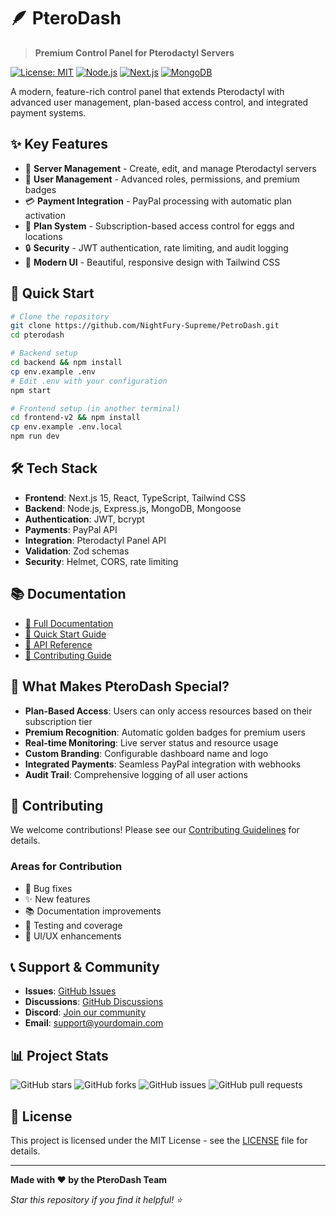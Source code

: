 # 🪶 PteroDash

> **Premium Control Panel for Pterodactyl Servers**

[![License: MIT](https://img.shields.io/badge/License-MIT-yellow.svg)](https://opensource.org/licenses/MIT)
[![Node.js](https://img.shields.io/badge/Node.js-18+-green.svg)](https://nodejs.org/)
[![Next.js](https://img.shields.io/badge/Next.js-15-black.svg)](https://nextjs.org/)
[![MongoDB](https://img.shields.io/badge/MongoDB-5+-green.svg)](https://www.mongodb.com/)

A modern, feature-rich control panel that extends Pterodactyl with advanced user management, plan-based access control, and integrated payment systems.

## ✨ Key Features

- 🚀 **Server Management** - Create, edit, and manage Pterodactyl servers
- 👥 **User Management** - Advanced roles, permissions, and premium badges
- 💳 **Payment Integration** - PayPal processing with automatic plan activation
- 🎯 **Plan System** - Subscription-based access control for eggs and locations
- 🔒 **Security** - JWT authentication, rate limiting, and audit logging
- 🎨 **Modern UI** - Beautiful, responsive design with Tailwind CSS

## 🚀 Quick Start

```bash
# Clone the repository
git clone https://github.com/NightFury-Supreme/PetroDash.git
cd pterodash

# Backend setup
cd backend && npm install
cp env.example .env
# Edit .env with your configuration
npm start

# Frontend setup (in another terminal)
cd frontend-v2 && npm install
cp env.example .env.local
npm run dev
```

## 🛠️ Tech Stack

- **Frontend**: Next.js 15, React, TypeScript, Tailwind CSS
- **Backend**: Node.js, Express.js, MongoDB, Mongoose
- **Authentication**: JWT, bcrypt
- **Payments**: PayPal API
- **Integration**: Pterodactyl Panel API
- **Validation**: Zod schemas
- **Security**: Helmet, CORS, rate limiting

## 📚 Documentation

- [📖 Full Documentation](https://github.com/NightFury-Supreme/PetroDash/wiki)
- [🚀 Quick Start Guide](https://github.com/NightFury-Supreme/PetroDash#quick-start)
- [🔌 API Reference](https://github.com/NightFury-Supreme/PetroDash#api-endpoints)
- [🤝 Contributing Guide](https://github.com/NightFury-Supreme/PetroDash/blob/main/CONTRIBUTING.md)

## 🌟 What Makes PteroDash Special?

- **Plan-Based Access**: Users can only access resources based on their subscription tier
- **Premium Recognition**: Automatic golden badges for premium users
- **Real-time Monitoring**: Live server status and resource usage
- **Custom Branding**: Configurable dashboard name and logo
- **Integrated Payments**: Seamless PayPal integration with webhooks
- **Audit Trail**: Comprehensive logging of all user actions

## 🤝 Contributing

We welcome contributions! Please see our [Contributing Guidelines](https://github.com/NightFury-Supreme/PetroDash/blob/main/CONTRIBUTING.md) for details.

### Areas for Contribution
- 🐛 Bug fixes
- ✨ New features
- 📚 Documentation improvements
- 🧪 Testing and coverage
- 🎨 UI/UX enhancements

## 📞 Support & Community

- **Issues**: [GitHub Issues](https://github.com/NightFury-Supreme/PetroDash/issues)
- **Discussions**: [GitHub Discussions](https://github.com/NightFury-Supreme/PetroDash/discussions)
- **Discord**: [Join our community](https://discord.gg/your-invite)
- **Email**: support@yourdomain.com

## 📊 Project Stats

![GitHub stars](https://img.shields.io/github/stars/yourusername/pterodash?style=social)
![GitHub forks](https://img.shields.io/github/forks/yourusername/pterodash?style=social)
![GitHub issues](https://img.shields.io/github/issues/yourusername/pterodash)
![GitHub pull requests](https://img.shields.io/github/issues-pr/yourusername/pterodash)

## 📝 License

This project is licensed under the MIT License - see the [LICENSE](https://github.com/NightFury-Supreme/PetroDash/blob/main/LICENSE) file for details.

---

**Made with ❤️ by the PteroDash Team**

*Star this repository if you find it helpful! ⭐*

